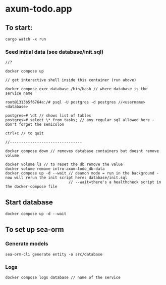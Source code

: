 # axum-todo.app

## To start:

```
cargo watch -x run
```

### Seed initial data (see database/init.sql)

```
//?
```

```
docker compose up

// get interactive shell inside this container (run above)

docker compose exec database /bin/bash // where database is the service name

root@1313b5f6764a:/# psql -U postgres -d postgres //<username><database>

postgres=# \dt // shows list of tables
postgres=# select \* from tasks; // any regular sql allowed here - don't forget the semicolon

ctrl+c // to quit

//--------------------------------

docker compose down // removes database containers but doesnt remove volume

docker volume ls // to reset the db remove the value
docker volume remove intro-axum-todo_db-data
docker compose up -d --wait // deamon mode = run in the background - now will rerun the init script here: database/init.sql
                            // --wait=there's a healthcheck script in the docker-compose file

```

## Start database

```
docker compose up -d --wait
```

## To set up sea-orm

### Generate models

```
sea-orm-cli generate entity -o src/database
```

### Logs

```
docker compose logs database // name of the service
```
